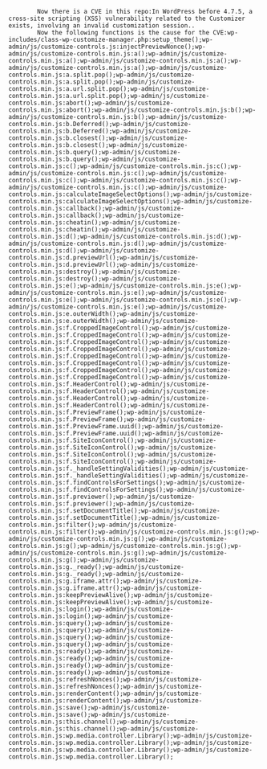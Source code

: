 
            Now there is a CVE in this repo:In WordPress before 4.7.5, a cross-site scripting (XSS) vulnerability related to the Customizer exists, involving an invalid customization session..
            Now the following functions is the cause for the CVE:wp-includes/class-wp-customize-manager.php:setup_theme();wp-admin/js/customize-controls.js:injectPreviewNonce();wp-admin/js/customize-controls.min.js:a();wp-admin/js/customize-controls.min.js:a();wp-admin/js/customize-controls.min.js:a();wp-admin/js/customize-controls.min.js:a();wp-admin/js/customize-controls.min.js:a.split.pop();wp-admin/js/customize-controls.min.js:a.split.pop();wp-admin/js/customize-controls.min.js:a.url.split.pop();wp-admin/js/customize-controls.min.js:a.url.split.pop();wp-admin/js/customize-controls.min.js:abort();wp-admin/js/customize-controls.min.js:abort();wp-admin/js/customize-controls.min.js:b();wp-admin/js/customize-controls.min.js:b();wp-admin/js/customize-controls.min.js:b.Deferred();wp-admin/js/customize-controls.min.js:b.Deferred();wp-admin/js/customize-controls.min.js:b.closest();wp-admin/js/customize-controls.min.js:b.closest();wp-admin/js/customize-controls.min.js:b.query();wp-admin/js/customize-controls.min.js:b.query();wp-admin/js/customize-controls.min.js:c();wp-admin/js/customize-controls.min.js:c();wp-admin/js/customize-controls.min.js:c();wp-admin/js/customize-controls.min.js:c();wp-admin/js/customize-controls.min.js:c();wp-admin/js/customize-controls.min.js:c();wp-admin/js/customize-controls.min.js:calculateImageSelectOptions();wp-admin/js/customize-controls.min.js:calculateImageSelectOptions();wp-admin/js/customize-controls.min.js:callback();wp-admin/js/customize-controls.min.js:callback();wp-admin/js/customize-controls.min.js:cheatin();wp-admin/js/customize-controls.min.js:cheatin();wp-admin/js/customize-controls.min.js:d();wp-admin/js/customize-controls.min.js:d();wp-admin/js/customize-controls.min.js:d();wp-admin/js/customize-controls.min.js:d();wp-admin/js/customize-controls.min.js:d.previewUrl();wp-admin/js/customize-controls.min.js:d.previewUrl();wp-admin/js/customize-controls.min.js:destroy();wp-admin/js/customize-controls.min.js:destroy();wp-admin/js/customize-controls.min.js:e();wp-admin/js/customize-controls.min.js:e();wp-admin/js/customize-controls.min.js:e();wp-admin/js/customize-controls.min.js:e();wp-admin/js/customize-controls.min.js:e();wp-admin/js/customize-controls.min.js:e();wp-admin/js/customize-controls.min.js:e.outerWidth();wp-admin/js/customize-controls.min.js:e.outerWidth();wp-admin/js/customize-controls.min.js:f.CroppedImageControl();wp-admin/js/customize-controls.min.js:f.CroppedImageControl();wp-admin/js/customize-controls.min.js:f.CroppedImageControl();wp-admin/js/customize-controls.min.js:f.CroppedImageControl();wp-admin/js/customize-controls.min.js:f.CroppedImageControl();wp-admin/js/customize-controls.min.js:f.CroppedImageControl();wp-admin/js/customize-controls.min.js:f.CroppedImageControl();wp-admin/js/customize-controls.min.js:f.CroppedImageControl();wp-admin/js/customize-controls.min.js:f.HeaderControl();wp-admin/js/customize-controls.min.js:f.HeaderControl();wp-admin/js/customize-controls.min.js:f.HeaderControl();wp-admin/js/customize-controls.min.js:f.HeaderControl();wp-admin/js/customize-controls.min.js:f.PreviewFrame();wp-admin/js/customize-controls.min.js:f.PreviewFrame();wp-admin/js/customize-controls.min.js:f.PreviewFrame.uuid();wp-admin/js/customize-controls.min.js:f.PreviewFrame.uuid();wp-admin/js/customize-controls.min.js:f.SiteIconControl();wp-admin/js/customize-controls.min.js:f.SiteIconControl();wp-admin/js/customize-controls.min.js:f.SiteIconControl();wp-admin/js/customize-controls.min.js:f.SiteIconControl();wp-admin/js/customize-controls.min.js:f._handleSettingValidities();wp-admin/js/customize-controls.min.js:f._handleSettingValidities();wp-admin/js/customize-controls.min.js:f.findControlsForSettings();wp-admin/js/customize-controls.min.js:f.findControlsForSettings();wp-admin/js/customize-controls.min.js:f.previewer();wp-admin/js/customize-controls.min.js:f.previewer();wp-admin/js/customize-controls.min.js:f.setDocumentTitle();wp-admin/js/customize-controls.min.js:f.setDocumentTitle();wp-admin/js/customize-controls.min.js:filter();wp-admin/js/customize-controls.min.js:filter();wp-admin/js/customize-controls.min.js:g();wp-admin/js/customize-controls.min.js:g();wp-admin/js/customize-controls.min.js:g();wp-admin/js/customize-controls.min.js:g();wp-admin/js/customize-controls.min.js:g();wp-admin/js/customize-controls.min.js:g();wp-admin/js/customize-controls.min.js:g._ready();wp-admin/js/customize-controls.min.js:g._ready();wp-admin/js/customize-controls.min.js:g.iframe.attr();wp-admin/js/customize-controls.min.js:g.iframe.attr();wp-admin/js/customize-controls.min.js:keepPreviewAlive();wp-admin/js/customize-controls.min.js:keepPreviewAlive();wp-admin/js/customize-controls.min.js:login();wp-admin/js/customize-controls.min.js:login();wp-admin/js/customize-controls.min.js:query();wp-admin/js/customize-controls.min.js:query();wp-admin/js/customize-controls.min.js:query();wp-admin/js/customize-controls.min.js:query();wp-admin/js/customize-controls.min.js:ready();wp-admin/js/customize-controls.min.js:ready();wp-admin/js/customize-controls.min.js:ready();wp-admin/js/customize-controls.min.js:ready();wp-admin/js/customize-controls.min.js:refreshNonces();wp-admin/js/customize-controls.min.js:refreshNonces();wp-admin/js/customize-controls.min.js:renderContent();wp-admin/js/customize-controls.min.js:renderContent();wp-admin/js/customize-controls.min.js:save();wp-admin/js/customize-controls.min.js:save();wp-admin/js/customize-controls.min.js:this.channel();wp-admin/js/customize-controls.min.js:this.channel();wp-admin/js/customize-controls.min.js:wp.media.controller.Library();wp-admin/js/customize-controls.min.js:wp.media.controller.Library();wp-admin/js/customize-controls.min.js:wp.media.controller.Library();wp-admin/js/customize-controls.min.js:wp.media.controller.Library();
            
